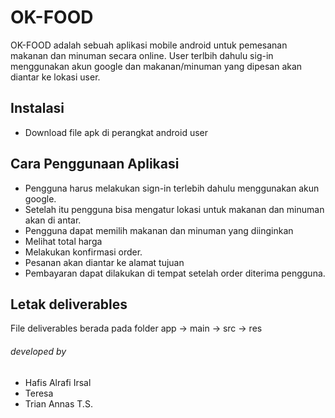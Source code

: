 # OK-FOOD

OK-FOOD adalah sebuah aplikasi mobile android untuk pemesanan makanan dan minuman secara online. User terlbih dahulu sig-in menggunakan akun google dan makanan/minuman yang dipesan akan diantar ke lokasi user.

## Instalasi

- Download file apk di perangkat android user

## Cara Penggunaan Aplikasi

- Pengguna harus melakukan sign-in terlebih dahulu menggunakan akun google. 
- Setelah itu pengguna bisa mengatur lokasi untuk makanan dan minuman akan di antar. 
- Pengguna dapat memilih makanan dan minuman yang diinginkan 
- Melihat total harga 
- Melakukan konfirmasi order. 
- Pesanan akan diantar ke alamat tujuan
- Pembayaran dapat dilakukan di tempat setelah order diterima pengguna.

## Letak deliverables

File deliverables berada pada folder app -> main -> src -> res

###### developed by
- Hafis Alrafi Irsal
- Teresa
- Trian Annas T.S.
